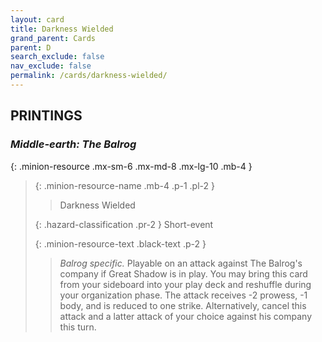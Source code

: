```yaml
---
layout: card
title: Darkness Wielded
grand_parent: Cards
parent: D
search_exclude: false
nav_exclude: false
permalink: /cards/darkness-wielded/
---
```


## PRINTINGS


### _Middle-earth: The Balrog_

{: .minion-resource .mx-sm-6 .mx-md-8 .mx-lg-10 .mb-4 }
> {: .minion-resource-name .mb-4 .p-1 .pl-2 }
> > <div class="hazard-mp"></div>
> > <div class="card-name">Darkness Wielded</div>
>
> {: .hazard-classification .pr-2 }
> Short-event
>
> {: .minion-resource-text .black-text .p-2 }
> > _Balrog specific._ Playable on an attack against The Balrog's company if Great Shadow is in play. You may bring this card from your sideboard into your play deck and reshuffle during your organization phase. The attack receives -2 prowess, -1 body, and is reduced to one strike. Alternatively, cancel this attack and a latter attack of your choice against his company this turn. 
> 
